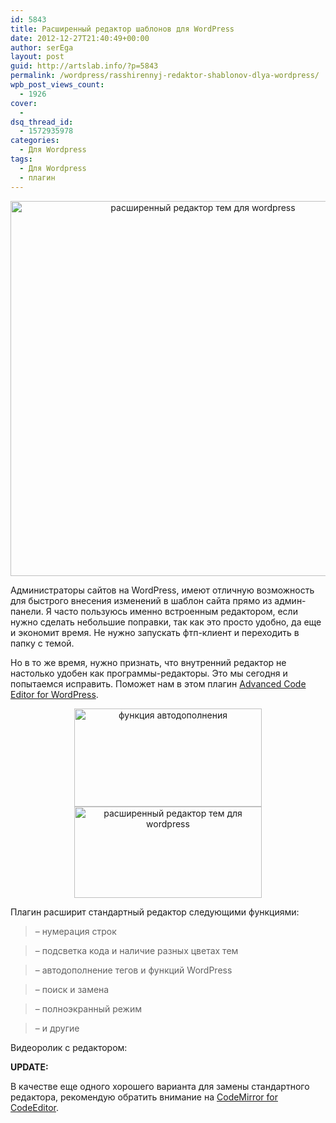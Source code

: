```yaml
---
id: 5843
title: Расширенный редактор шаблонов для WordPress
date: 2012-12-27T21:40:49+00:00
author: serEga
layout: post
guid: http://artslab.info/?p=5843
permalink: /wordpress/rasshirennyj-redaktor-shablonov-dlya-wordpress/
wpb_post_views_count:
  - 1926
cover:
  - 
dsq_thread_id:
  - 1572935978
categories:
  - Для Wordpress
tags:
  - Для Wordpress
  - плагин
---
```

<center>
  <a href="http://img.artslab.info/redaktor_tem_wordpress.jpeg"><img src="http://img.artslab.info/redaktor_tem_wordpress.jpeg" width="600" alt="расширенный редактор тем для wordpress" title="redaktor_tem_wordpress" class="aligncenter size-medium wp-image-5847" srcset="http://img.artslab.info/redaktor_tem_wordpress.jpeg 764w, http://img.artslab.info/redaktor_tem_wordpress-300x95.jpeg 300w" sizes="(max-width: 764px) 100vw, 764px" /></a>
</center>

Администраторы сайтов на WordPress, имеют отличную возможность для быстрого внесения изменений в шаблон сайта прямо из админ-панели. Я часто пользуюсь именно встроенным редактором, если нужно сделать небольшие поправки, так как это просто удобно, да еще и экономит время. Не нужно запускать фтп-клиент и переходить в папку с темой.
  
Но в то же время, нужно признать, что внутренний редактор не настолько удобен как программы-редакторы. Это мы сегодня и попытаемся исправить. Поможет нам в этом плагин [Advanced Code Editor for WordPress](http://wordpress.org/extend/plugins/advanced-code-editor/).

<!--more-->


  


<center>
  <a href="http://img.artslab.info/avtodopolnenie.png"><img src="http://img.artslab.info/avtodopolnenie-300x157.png" alt="функция автодополнения" title="avtodopolnenie" width="300" height="157" class="aligncenter size-medium wp-image-5845" srcset="http://img.artslab.info/avtodopolnenie-300x157.png 300w, http://img.artslab.info/avtodopolnenie.png 730w" sizes="(max-width: 300px) 100vw, 300px" /></a><br /> <a href="http://img.artslab.info/rashirennie_redaktor_wordpress.png"><img src="http://img.artslab.info/rashirennie_redaktor_wordpress-300x146.png" alt="расширенный редактор тем для wordpress" title="rashirennie_redaktor_wordpress" width="300" height="146" class="aligncenter size-medium wp-image-5844" srcset="http://img.artslab.info/rashirennie_redaktor_wordpress-300x146.png 300w, http://img.artslab.info/rashirennie_redaktor_wordpress-1024x498.png 1024w, http://img.artslab.info/rashirennie_redaktor_wordpress.png 1563w" sizes="(max-width: 300px) 100vw, 300px" /></a>
</center>

Плагин расширит стандартный редактор следующими функциями:

> &#8211; нумерация строк
  
> &#8211; подсветка кода и наличие разных цветах тем
  
> &#8211; автодополнение тегов и функций WordPress
  
> &#8211; поиск и замена
  
> &#8211; полноэкранный режим
  
> &#8211; и другие

Видеоролик с редактором:



**UPDATE:**

В качестве еще одного хорошего варианта для замены стандартного редактора, рекомендую обратить внимание на <a href="http://wordpress.org/extend/plugins/codemirror-for-codeeditor/" target="_blank">CodeMirror for CodeEditor</a>.